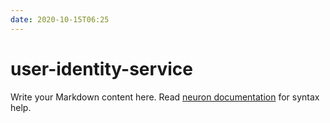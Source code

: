 ```yaml
---
date: 2020-10-15T06:25
---
```


# user-identity-service

Write your Markdown content here. Read [neuron documentation](https://neuron.zettel.page/2011404.html) for syntax help.

